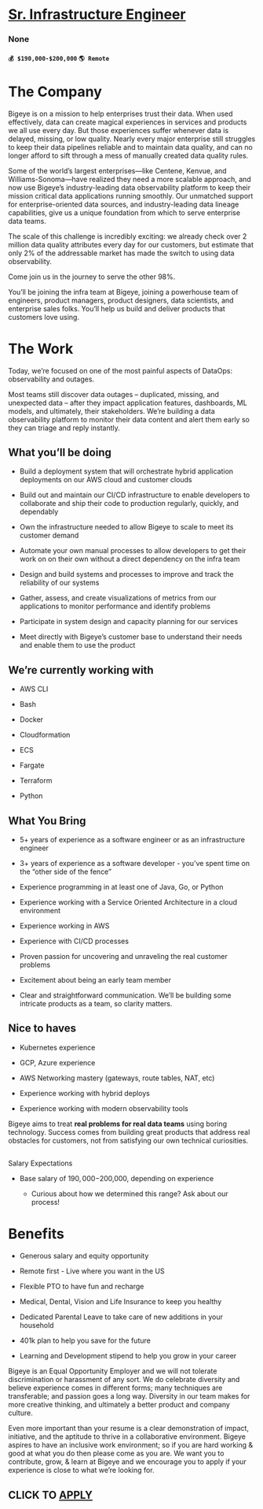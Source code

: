 # [Sr. Infrastructure Engineer](https://www.remotewlb.com/apply/sr-infrastructure-engineer-94848)  
### None  
#### `💰 $190,000-$200,000` `🌎 Remote`  

# **The Company**

Bigeye is on a mission to help enterprises trust their data. When used effectively, data can create magical experiences in services and products we all use every day. But those experiences suffer whenever data is delayed, missing, or low quality. Nearly every major enterprise still struggles to keep their data pipelines reliable and to maintain data quality, and can no longer afford to sift through a mess of manually created data quality rules.

Some of the world’s largest enterprises—like Centene, Kenvue, and Williams-Sonoma—have realized they need a more scalable approach, and now use Bigeye’s industry-leading data observability platform to keep their mission critical data applications running smoothly. Our unmatched support for enterprise-oriented data sources, and industry-leading data lineage capabilities, give us a unique foundation from which to serve enterprise data teams.

The scale of this challenge is incredibly exciting: we already check over 2 million data quality attributes every day for our customers, but estimate that only 2% of the addressable market has made the switch to using data observability.

Come join us in the journey to serve the other 98%.

You’ll be joining the infra team at Bigeye, joining a powerhouse team of engineers, product managers, product designers, data scientists, and enterprise sales folks. You’ll help us build and deliver products that customers love using.

#  **The Work**

Today, we’re focused on one of the most painful aspects of DataOps: observability and outages.

Most teams still discover data outages – duplicated, missing, and unexpected data – after they impact application features, dashboards, ML models, and ultimately, their stakeholders. We’re building a data observability platform to monitor their data content and alert them early so they can triage and reply instantly.

##  **What you’ll be doing**

  * Build a deployment system that will orchestrate hybrid application deployments on our AWS cloud and customer clouds

  * Build out and maintain our CI/CD infrastructure to enable developers to collaborate and ship their code to production regularly, quickly, and dependably

  * Own the infrastructure needed to allow Bigeye to scale to meet its customer demand

  * Automate your own manual processes to allow developers to get their work on on their own without a direct dependency on the infra team

  * Design and build systems and processes to improve and track the reliability of our systems

  * Gather, assess, and create visualizations of metrics from our applications to monitor performance and identify problems

  * Participate in system design and capacity planning for our services

  * Meet directly with Bigeye’s customer base to understand their needs and enable them to use the product

##  **We’re currently working with**

  * AWS CLI

  * Bash

  * Docker

  * Cloudformation

  * ECS

  * Fargate

  * Terraform

  * Python

##  **What You Bring**

  * 5+ years of experience as a software engineer or as an infrastructure engineer

  * 3+ years of experience as a software developer - you’ve spent time on the “other side of the fence”

  * Experience programming in at least one of Java, Go, or Python

  * Experience working with a Service Oriented Architecture in a cloud environment

  * Experience working in AWS

  * Experience with CI/CD processes

  * Proven passion for uncovering and unraveling the real customer problems

  * Excitement about being an early team member

  * Clear and straightforward communication. We’ll be building some intricate products as a team, so clarity matters.

##  **Nice to haves**

  * Kubernetes experience

  * GCP, Azure experience

  * AWS Networking mastery (gateways, route tables, NAT, etc)

  * Experience working with hybrid deploys

  * Experience working with modern observability tools

Bigeye aims to treat **real problems for real data teams** using boring technology. Success comes from building great products that address real obstacles for customers, not from satisfying our own technical curiosities.

##  
Salary Expectations

  * Base salary of $190,000-$200,000, depending on experience

    * Curious about how we determined this range? Ask about our process!

#  **Benefits**

  * Generous salary and equity opportunity

  * Remote first - Live where you want in the US

  * Flexible PTO to have fun and recharge

  * Medical, Dental, Vision and Life Insurance to keep you healthy

  * Dedicated Parental Leave to take care of new additions in your household

  * 401k plan to help you save for the future

  * Learning and Development stipend to help you grow in your career

Bigeye is an Equal Opportunity Employer and we will not tolerate discrimination or harassment of any sort. We do celebrate diversity and believe experience comes in different forms; many techniques are transferable; and passion goes a long way. Diversity in our team makes for more creative thinking, and ultimately a better product and company culture.

Even more important than your resume is a clear demonstration of impact, initiative, and the aptitude to thrive in a collaborative environment. Bigeye aspires to have an inclusive work environment; so if you are hard working & good at what you do then please come as you are. We want you to contribute, grow, & learn at Bigeye and we encourage you to apply if your experience is close to what we’re looking for.

  
## CLICK TO [APPLY](https://www.remotewlb.com/apply/sr-infrastructure-engineer-94848)

